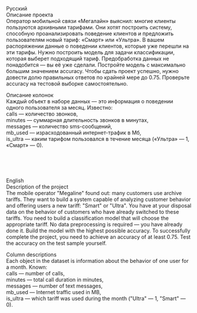 Русский <br>
Описание проекта <br>
Оператор мобильной связи «Мегалайн» выяснил: многие клиенты пользуются архивными тарифами. Они хотят построить систему, способную проанализировать поведение клиентов и предложить пользователям новый тариф: «Смарт» или «Ультра». В вашем распоряжении данные о поведении клиентов, которые уже перешли на эти тарифы. Нужно построить модель для задачи классификации, которая выберет подходящий тариф. Предобработка данных не понадобится — вы её уже сделали. Постройте модель с максимально большим значением accuracy. Чтобы сдать проект успешно, нужно довести долю правильных ответов по крайней мере до 0.75. Проверьте accuracy на тестовой выборке самостоятельно. <br>

Описание колонок <br>
Каждый объект в наборе данных — это информация о поведении одного пользователя за месяц. Известно: <br>
сalls — количество звонков, <br>
minutes — суммарная длительность звонков в минутах, <br>
messages — количество sms-сообщений, <br>
mb_used — израсходованный интернет-трафик в Мб, <br>
is_ultra — каким тарифом пользовался в течение месяца («Ультра» — 1, «Смарт» — 0). <br>


<br>
<br>
<br>

English <br>
Description of the project <br>
The mobile operator "Megaline" found out: many customers use archive tariffs. They want to build a system capable of analyzing customer behavior and offering users a new tariff: "Smart" or "Ultra". You have at your disposal data on the behavior of customers who have already switched to these tariffs. You need to build a classification model that will choose the appropriate tariff. No data preprocessing is required — you have already done it. Build the model with the highest possible accuracy. To successfully complete the project, you need to achieve an accuracy of at least 0.75. Test the accuracy on the test sample yourself. <br>

Column descriptions <br>
Each object in the dataset is information about the behavior of one user for a month. Known: <br>
calls — number of calls, <br>
minutes — total call duration in minutes, <br>
messages — number of text messages, <br>
mb_used — Internet traffic used in MB, <br>
is_ultra — which tariff was used during the month ("Ultra" — 1, "Smart" — 0). <br>


